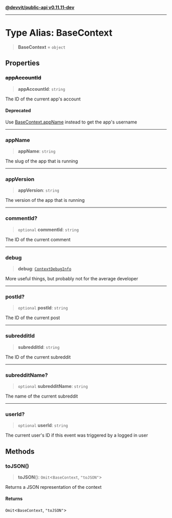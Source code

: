 [**@devvit/public-api v0.11.11-dev**](../README.md)

---

# Type Alias: BaseContext

> **BaseContext** = `object`

## Properties

<a id="appaccountid"></a>

### ~~appAccountId~~

> **appAccountId**: `string`

The ID of the current app's account

#### Deprecated

Use [BaseContext.appName](#appname) instead to get the app's username

---

<a id="appname"></a>

### appName

> **appName**: `string`

The slug of the app that is running

---

<a id="appversion"></a>

### appVersion

> **appVersion**: `string`

The version of the app that is running

---

<a id="commentid"></a>

### commentId?

> `optional` **commentId**: `string`

The ID of the current comment

---

<a id="debug"></a>

### debug

> **debug**: [`ContextDebugInfo`](ContextDebugInfo.md)

More useful things, but probably not for the average developer

---

<a id="postid"></a>

### postId?

> `optional` **postId**: `string`

The ID of the current post

---

<a id="subredditid"></a>

### subredditId

> **subredditId**: `string`

The ID of the current subreddit

---

<a id="subredditname"></a>

### subredditName?

> `optional` **subredditName**: `string`

The name of the current subreddit

---

<a id="userid"></a>

### userId?

> `optional` **userId**: `string`

The current user's ID if this event was triggered by a logged in user

## Methods

<a id="tojson"></a>

### toJSON()

> **toJSON**(): `Omit`\<`BaseContext`, `"toJSON"`\>

Returns a JSON representation of the context

#### Returns

`Omit`\<`BaseContext`, `"toJSON"`\>
